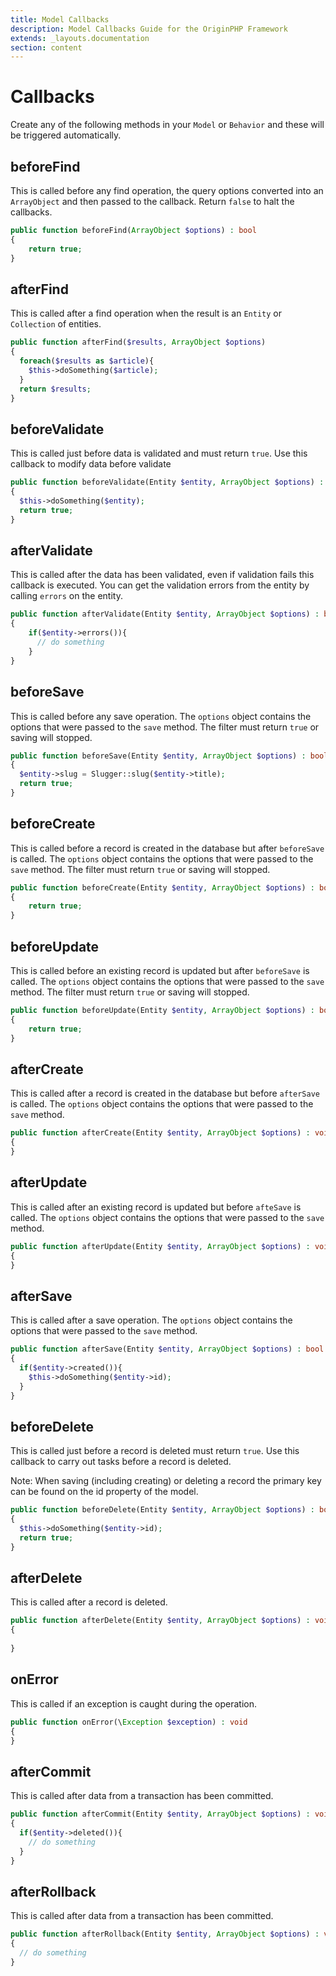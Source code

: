 ```yaml
---
title: Model Callbacks
description: Model Callbacks Guide for the OriginPHP Framework
extends: _layouts.documentation
section: content
---
```

# Callbacks

Create any of the following methods in your `Model` or `Behavior` and these will be triggered automatically.

## beforeFind

This is called before any find operation, the query options converted into an `ArrayObject` and then passed to the 
callback. Return `false` to halt the callbacks.

```php
public function beforeFind(ArrayObject $options) : bool
{
    return true;
}
```

## afterFind

This is called after a find operation when the result is an `Entity` or `Collection` of entities.

```php
public function afterFind($results, ArrayObject $options)
{
  foreach($results as $article){
    $this->doSomething($article);
  }
  return $results;
}
```

## beforeValidate

This is called just before data is validated and must return `true`. Use this callback to modify data before validate

```php
public function beforeValidate(Entity $entity, ArrayObject $options) : bool
{
  $this->doSomething($entity);
  return true;
}
```

## afterValidate

This is called after the data has been validated, even if validation fails this callback is executed. You can get the validation errors from the entity by calling `errors` on the entity.

```php
public function afterValidate(Entity $entity, ArrayObject $options) : bool
{
    if($entity->errors()){
      // do something
    }
}
```


## beforeSave

This is called before any save operation. The `options` object contains the options that were passed to the `save` method. The filter must return `true` or saving will stopped.

```php
public function beforeSave(Entity $entity, ArrayObject $options) : bool
{
  $entity->slug = Slugger::slug($entity->title);
  return true;
}
```

## beforeCreate

This is called before a record is created in the database but after `beforeSave` is called. The `options` object contains the options that were passed to the `save` method. The filter must return `true` or saving will stopped.

```php
public function beforeCreate(Entity $entity, ArrayObject $options) : bool
{
    return true;
}
```

## beforeUpdate

This is called before an existing record is updated but after `beforeSave` is called. The `options` object contains the options that were passed to the `save` method. The filter must return `true` or saving will stopped.

```php
public function beforeUpdate(Entity $entity, ArrayObject $options) : bool
{
    return true;
}
```

## afterCreate

This is called after a record is created in the database but before `afterSave` is called. The `options` object contains the options that were passed to the `save` method.

```php
public function afterCreate(Entity $entity, ArrayObject $options) : void
{
}
```

## afterUpdate

This is called after an existing record is updated but before `afteSave` is called. The `options` object contains the options that were passed to the `save` method.

```php
public function afterUpdate(Entity $entity, ArrayObject $options) : void
{
}
```

## afterSave

This is called after a save operation. The `options` object contains the options that were passed to the `save` method.

```php
public function afterSave(Entity $entity, ArrayObject $options) : bool
{
  if($entity->created()){
    $this->doSomething($entity->id);
  }
}
```

## beforeDelete

This is called just before a record is deleted must return `true`. Use this callback to carry out tasks before a record is deleted.

Note: When saving (including creating) or deleting a record the primary key can be found on the id property of the model.

```php
public function beforeDelete(Entity $entity, ArrayObject $options) : bool
{
  $this->doSomething($entity->id);
  return true;
}
```

## afterDelete

This is called after a record is deleted.

```php
public function afterDelete(Entity $entity, ArrayObject $options) : void
{
    
}
```

## onError

This is called if an exception is caught during the operation.

```php
public function onError(\Exception $exception) : void
{
}
```

## afterCommit

This is called after data from a transaction has been committed.

```php
public function afterCommit(Entity $entity, ArrayObject $options) : void
{
  if($entity->deleted()){
    // do something
  }
}
```

## afterRollback

This is called after data from a transaction has been committed.

```php
public function afterRollback(Entity $entity, ArrayObject $options) : void
{
  // do something
}
```